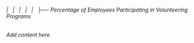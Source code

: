 ###### |   |   |   |   |   ├── Percentage of Employees Participating in Volunteering Programs

*Add content here*